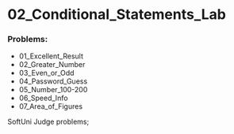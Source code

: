 # 02_Conditional_Statements_Lab

### Problems:
- 01_Excellent_Result
- 02_Greater_Number
- 03_Even_or_Odd
- 04_Password_Guess
- 05_Number_100-200
- 06_Speed_Info
- 07_Area_of_Figures


SoftUni Judge problems;
